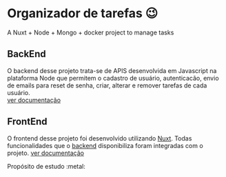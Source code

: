 # Organizador de tarefas :wink:
A Nuxt + Node + Mongo + docker project to manage tasks

## BackEnd
O backend desse projeto trata-se de APIS desenvolvida em Javascript na plataforma Node que permitem o cadastro de usuário, autenticacão, envio de emails para reset de senha, criar, alterar e remover tarefas de cada usuário.<br>
[ver documentação](./backend)

## FrontEnd
O frontend desse projeto foi desenvolvido utilizando [Nuxt](https://nuxtjs.org/). Todas funcionalidades que o [backend](./backend) disponibiliza foram integradas com o projeto. [ver documentação](./frontend)

<p>Propósito de estudo :metal:</p>
